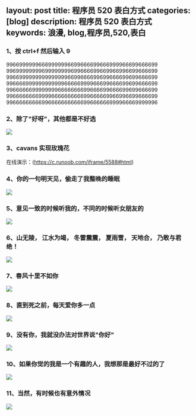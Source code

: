 layout: post
title: 程序员 520 表白方式
categories: [blog]
description: 程序员 520 表白方式
keywords: 浪漫, blog,程序员,520,表白
---

### 1、按 ctrl+f 然后输入 9

99669999996669999996699666699666999966699666699  
99699999999699999999699666699669966996699666699  
99669999999999999996699666699699666699699666699  
99666699999999999966666999966699666699699666699  
99666666999999996666666699666699666699699666699  
99666666669999666666666699666669966996699666699  
99666666666996666666666699666666999966669999996

### 2、除了"好呀"，其他都是不好选

![](https://www.runoob.com/wp-content/uploads/2019/05/20186211621248150.gif)

### 3、cavans 实现玫瑰花
在线演示：(https://c.runoob.com/iframe/5588#html)

### 4、你的一句明天见，偷走了我整晚的睡眠

![](https://www.runoob.com/wp-content/uploads/2019/05/syt.png)

### 5、意见一致的时候听我的，不同的时候听女朋友的

![](https://www.runoob.com/wp-content/uploads/2019/05/final_decision.png)

### 6、山无陵， 江水为竭， 冬雷震震， 夏雨雪， 天地合， 乃敢与君绝！

![](https://www.runoob.com/wp-content/uploads/2019/05/swn.png)

### 7、春风十里不如你

![](https://www.runoob.com/wp-content/uploads/2019/05/cfsl.png)

### 8、直到死之前，每天爱你多一点

![](https://www.runoob.com/wp-content/uploads/2019/05/mtdan.png)

### 9、没有你，我就没办法对世界说"你好"

![](https://www.runoob.com/wp-content/uploads/2019/05/hw.png)

### 10、如果你觉的我是一个有趣的人，我想那是最好不过的了

![](https://www.runoob.com/wp-content/uploads/2019/05/charming.png)

### 11、当然，有时候也有意外情况

![](https://www.runoob.com/wp-content/uploads/2019/05/err404.png)
